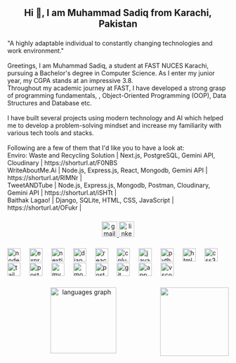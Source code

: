 <h2 align="center">Hi 👋, I am Muhammad Sadiq from Karachi, Pakistan</h2>

###

<p align="left">"A highly adaptable individual to constantly changing technologies and work environment."<br><br>Greetings, I am Muhammad Sadiq, a student at FAST NUCES Karachi, pursuing a Bachelor's degree in Computer Science. As I enter my junior year, my CGPA stands at an impressive 3.8. <br>Throughout my academic journey at FAST, I have developed a strong grasp of programming fundamentals,  , Object-Oriented Programming (OOP), Data Structures and Database etc.<br><br>I have built several projects using modern technology and AI which helped me to develop a problem-solving mindset and increase my familiarity with various tech tools and stacks.<br><br>Following are a few of them that I'd like you to have a look at:<br>Enviro: Waste and Recycling Solution  | Next.js, PostgreSQL, Gemini API, Cloudinary | https://shorturl.at/F0NBS <br>WriteAboutMe.Ai | Node.js, Express.js, React, Mongodb, Gemini API | https://shorturl.at/RlMNr |<br>TweetANDTube | Node.js, Express.js, Mongodb, Postman, Cloudinary, Gemini API |  https://shorturl.at/iSHTt |<br>Baithak Lagao! | Django, SQLite, HTML, CSS, JavaScript | https://shorturl.at/OFukr |</p>

###

<div align="center">
  <a href="https://mail.google.com/mail/u/0/?to=muhammadsadiqrajani@gmail.com&fs=1&tf=cm" target="_blank">
    <img src="https://img.shields.io/static/v1?message=Gmail&logo=gmail&label=&color=D14836&logoColor=white&labelColor=&style=for-the-badge" height="35" alt="gmail logo"  />
  </a>
  <a href="https://www.linkedin.com/in/muhammad-sadiq-054939219/" target="_blank">
    <img src="https://img.shields.io/static/v1?message=LinkedIn&logo=linkedin&label=&color=0077B5&logoColor=white&labelColor=&style=for-the-badge" height="35" alt="linkedin logo"  />
  </a>
</div>

###

<div align="left">
  <img src="https://cdn.simpleicons.org/nodedotjs/339933" height="30" alt="nodejs logo"  />
  <img width="12" />
  <img src="https://skillicons.dev/icons?i=express" height="30" alt="express logo"  />
  <img width="12" />
  <img src="https://cdn.jsdelivr.net/gh/devicons/devicon/icons/nextjs/nextjs-original.svg" height="30" alt="nextjs logo"  />
  <img width="12" />
  <img src="https://skillicons.dev/icons?i=django" height="30" alt="django logo"  />
  <img width="12" />
  <img src="https://cdn.jsdelivr.net/gh/devicons/devicon/icons/react/react-original.svg" height="30" alt="react logo"  />
  <img width="12" />
  <img src="https://cdn.jsdelivr.net/gh/devicons/devicon/icons/cplusplus/cplusplus-original.svg" height="30" alt="cplusplus logo"  />
  <img width="12" />
  <img src="https://cdn.jsdelivr.net/gh/devicons/devicon/icons/javascript/javascript-original.svg" height="30" alt="javascript logo"  />
  <img width="12" />
  <img src="https://cdn.jsdelivr.net/gh/devicons/devicon/icons/python/python-original.svg" height="30" alt="python logo"  />
  <img width="12" />
  <img src="https://cdn.jsdelivr.net/gh/devicons/devicon/icons/html5/html5-original.svg" height="30" alt="html5 logo"  />
  <img width="12" />
  <img src="https://cdn.jsdelivr.net/gh/devicons/devicon/icons/css3/css3-original.svg" height="30" alt="css3 logo"  />
  <img width="12" />
  <img src="https://cdn.simpleicons.org/tailwindcss/06B6D4" height="30" alt="tailwindcss logo"  />
  <img width="12" />
  <img src="https://cdn.jsdelivr.net/gh/devicons/devicon/icons/postgresql/postgresql-original.svg" height="30" alt="postgresql logo"  />
  <img width="12" />
  <img src="https://cdn.simpleicons.org/mysql/4479A1" height="30" alt="mysql logo"  />
  <img width="12" />
  <img src="https://cdn.jsdelivr.net/gh/devicons/devicon/icons/mongodb/mongodb-original.svg" height="30" alt="mongodb logo"  />
  <img width="12" />
  <img src="https://skillicons.dev/icons?i=postman" height="30" alt="postman logo"  />
  <img width="12" />
  <img src="https://cdn.simpleicons.org/git/F05032" height="30" alt="git logo"  />
  <img width="12" />
  <img src="https://cdn.simpleicons.org/appwrite/F02E65" height="30" alt="appwrite logo"  />
  <img width="12" />
  <img src="https://cdn.jsdelivr.net/gh/devicons/devicon/icons/vscode/vscode-original.svg" height="30" alt="vscode logo"  />
</div>

###

<div align="left">
</div>

###

<img align="right" height="156" src="https://i.giphy.com/media/v1.Y2lkPTc5MGI3NjExc2Viamd5NHpreW04eDBsbGg1bXp6c3J3MjE0YnBkZThqcm92cTJqeiZlcD12MV9pbnRlcm5hbF9naWZfYnlfaWQmY3Q9Zw/78XCFBGOlS6keY1Bil/giphy.gif"  />

###

<div align="center">
  <img src="https://github-readme-stats.vercel.app/api/top-langs?username=sidAKAsadiq&locale=en&hide_title=false&layout=compact&card_width=320&langs_count=12&theme=dracula&hide_border=true" height="150" alt="languages graph"  />
</div>

###
